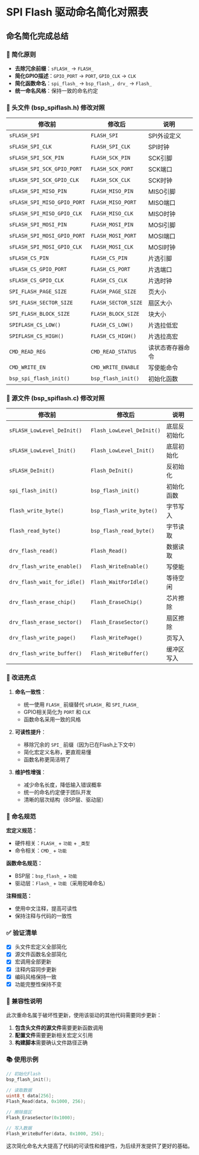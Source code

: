 # SPI Flash 驱动命名简化对照表

## 命名简化完成总结

### 🎯 简化原则
- **去除冗余前缀**：`sFLASH_` → `FLASH_`
- **简化GPIO描述**：`GPIO_PORT` → `PORT`, `GPIO_CLK` → `CLK`
- **简化函数命名**：`spi_flash_` → `bsp_flash_`，`drv_` → `Flash_`
- **统一命名风格**：保持一致的命名约定

### 📝 头文件 (bsp_spiflash.h) 修改对照

| 修改前 | 修改后 | 说明 |
|--------|--------|------|
| `sFLASH_SPI` | `FLASH_SPI` | SPI外设定义 |
| `sFLASH_SPI_CLK` | `FLASH_SPI_CLK` | SPI时钟 |
| `sFLASH_SPI_SCK_PIN` | `FLASH_SCK_PIN` | SCK引脚 |
| `sFLASH_SPI_SCK_GPIO_PORT` | `FLASH_SCK_PORT` | SCK端口 |
| `sFLASH_SPI_SCK_GPIO_CLK` | `FLASH_SCK_CLK` | SCK时钟 |
| `sFLASH_SPI_MISO_PIN` | `FLASH_MISO_PIN` | MISO引脚 |
| `sFLASH_SPI_MISO_GPIO_PORT` | `FLASH_MISO_PORT` | MISO端口 |
| `sFLASH_SPI_MISO_GPIO_CLK` | `FLASH_MISO_CLK` | MISO时钟 |
| `sFLASH_SPI_MOSI_PIN` | `FLASH_MOSI_PIN` | MOSI引脚 |
| `sFLASH_SPI_MOSI_GPIO_PORT` | `FLASH_MOSI_PORT` | MOSI端口 |
| `sFLASH_SPI_MOSI_GPIO_CLK` | `FLASH_MOSI_CLK` | MOSI时钟 |
| `sFLASH_CS_PIN` | `FLASH_CS_PIN` | 片选引脚 |
| `sFLASH_CS_GPIO_PORT` | `FLASH_CS_PORT` | 片选端口 |
| `sFLASH_CS_GPIO_CLK` | `FLASH_CS_CLK` | 片选时钟 |
| `SPI_FLASH_PAGE_SIZE` | `FLASH_PAGE_SIZE` | 页大小 |
| `SPI_FLASH_SECTOR_SIZE` | `FLASH_SECTOR_SIZE` | 扇区大小 |
| `SPI_FLASH_BLOCK_SIZE` | `FLASH_BLOCK_SIZE` | 块大小 |
| `SPIFLASH_CS_LOW()` | `FLASH_CS_LOW()` | 片选拉低宏 |
| `SPIFLASH_CS_HIGH()` | `FLASH_CS_HIGH()` | 片选拉高宏 |
| `CMD_READ_REG` | `CMD_READ_STATUS` | 读状态寄存器命令 |
| `CMD_WRITE_EN` | `CMD_WRITE_ENABLE` | 写使能命令 |
| `bsp_spi_flash_init()` | `bsp_flash_init()` | 初始化函数 |

### 📝 源文件 (bsp_spiflash.c) 修改对照

| 修改前 | 修改后 | 说明 |
|--------|--------|------|
| `sFLASH_LowLevel_DeInit()` | `Flash_LowLevel_DeInit()` | 底层反初始化 |
| `sFLASH_LowLevel_Init()` | `Flash_LowLevel_Init()` | 底层初始化 |
| `sFLASH_DeInit()` | `Flash_DeInit()` | 反初始化 |
| `spi_flash_init()` | `bsp_flash_init()` | 初始化函数 |
| `flash_write_byte()` | `bsp_flash_write_byte()` | 字节写入 |
| `flash_read_byte()` | `bsp_flash_read_byte()` | 字节读取 |
| `drv_flash_read()` | `Flash_Read()` | 数据读取 |
| `drv_flash_write_enable()` | `Flash_WriteEnable()` | 写使能 |
| `drv_flash_wait_for_idle()` | `Flash_WaitForIdle()` | 等待空闲 |
| `drv_flash_erase_chip()` | `Flash_EraseChip()` | 芯片擦除 |
| `drv_flash_erase_sector()` | `Flash_EraseSector()` | 扇区擦除 |
| `drv_flash_write_page()` | `Flash_WritePage()` | 页写入 |
| `drv_flash_write_buffer()` | `Flash_WriteBuffer()` | 缓冲区写入 |

### 🔧 改进亮点

1. **命名一致性**：
   - 统一使用 `FLASH_` 前缀替代 `sFLASH_` 和 `SPI_FLASH_`
   - GPIO相关简化为 `PORT` 和 `CLK`
   - 函数命名采用一致的风格

2. **可读性提升**：
   - 移除冗余的 `SPI_` 前缀（因为已在Flash上下文中）
   - 简化宏定义名称，更直观易懂
   - 函数名称更简洁明了

3. **维护性增强**：
   - 减少命名长度，降低输入错误概率
   - 统一的命名约定便于团队开发
   - 清晰的层次结构（BSP层、驱动层）

### 🎨 命名规范

**宏定义规范：**
- 硬件相关：`FLASH_` + `功能` + `_类型`
- 命令相关：`CMD_` + `功能`

**函数命名规范：**
- BSP层：`bsp_flash_` + `功能`
- 驱动层：`Flash_` + `功能`（采用驼峰命名）

**注释规范：**
- 使用中文注释，提高可读性
- 保持注释与代码的一致性

### ✅ 验证清单

- [x] 头文件宏定义全部简化
- [x] 源文件函数名全部简化
- [x] 宏调用全部更新
- [x] 注释内容同步更新
- [x] 编码风格保持一致
- [x] 功能完整性保持不变

### 🔄 兼容性说明

此次重命名属于破坏性更新，使用该驱动的其他代码需要同步更新：

1. **包含头文件的源文件**需要更新函数调用
2. **配置文件**需要更新相关宏定义引用
3. **构建脚本**需要确认文件路径正确

### 📚 使用示例

```c
// 初始化Flash
bsp_flash_init();

// 读取数据
uint8_t data[256];
Flash_Read(data, 0x1000, 256);

// 擦除扇区
Flash_EraseSector(0x1000);

// 写入数据
Flash_WriteBuffer(data, 0x1000, 256);
```

这次简化命名大大提高了代码的可读性和维护性，为后续开发提供了更好的基础。
